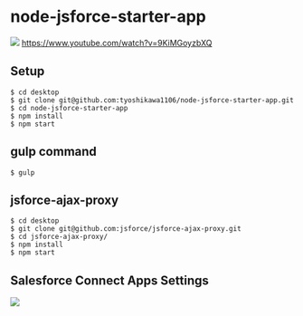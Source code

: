 # node-jsforce-starter-app
<img src="http://cdn-ak.f.st-hatena.com/images/fotolife/t/tyoshikawa1106/20160317/20160317005342.png" />
<a href="https://www.youtube.com/watch?v=9KiMGoyzbXQ">https://www.youtube.com/watch?v=9KiMGoyzbXQ</a>

## Setup
```
$ cd desktop
$ git clone git@github.com:tyoshikawa1106/node-jsforce-starter-app.git
$ cd node-jsforce-starter-app
$ npm install
$ npm start
```

## gulp command
```
$ gulp
```

## jsforce-ajax-proxy
```
$ cd desktop
$ git clone git@github.com:jsforce/jsforce-ajax-proxy.git
$ cd jsforce-ajax-proxy/
$ npm install
$ npm start
```

## Salesforce Connect Apps Settings
<img src="http://cdn-ak.f.st-hatena.com/images/fotolife/t/tyoshikawa1106/20160418/20160418020717.png" />

